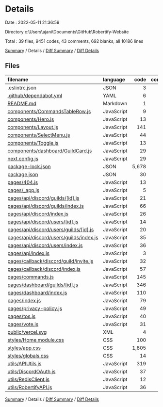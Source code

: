# Details

Date : 2022-05-11 21:36:59

Directory c:\Users\ajani\Documents\GitHub\Robertify-Website

Total : 39 files,  9451 codes, 43 comments, 692 blanks, all 10186 lines

[Summary](results.md) / Details / [Diff Summary](diff.md) / [Diff Details](diff-details.md)

## Files
| filename | language | code | comment | blank | total |
| :--- | :--- | ---: | ---: | ---: | ---: |
| [.eslintrc.json](/.eslintrc.json) | JSON | 3 | 0 | 1 | 4 |
| [.github/dependabot.yml](/.github/dependabot.yml) | YAML | 6 | 4 | 2 | 12 |
| [README.md](/README.md) | Markdown | 1 | 0 | 0 | 1 |
| [components/CommandsTableRow.js](/components/CommandsTableRow.js) | JavaScript | 9 | 0 | 0 | 9 |
| [components/Hero.js](/components/Hero.js) | JavaScript | 13 | 0 | 1 | 14 |
| [components/Layout.js](/components/Layout.js) | JavaScript | 141 | 1 | 11 | 153 |
| [components/SelectMenu.js](/components/SelectMenu.js) | JavaScript | 44 | 0 | 7 | 51 |
| [components/Toggle.js](/components/Toggle.js) | JavaScript | 13 | 0 | 0 | 13 |
| [components/dashboard/GuildCard.js](/components/dashboard/GuildCard.js) | JavaScript | 29 | 4 | 5 | 38 |
| [next.config.js](/next.config.js) | JavaScript | 29 | 1 | 1 | 31 |
| [package-lock.json](/package-lock.json) | JSON | 5,678 | 0 | 1 | 5,679 |
| [package.json](/package.json) | JSON | 30 | 0 | 1 | 31 |
| [pages/404.js](/pages/404.js) | JavaScript | 13 | 0 | 1 | 14 |
| [pages/_app.js](/pages/_app.js) | JavaScript | 5 | 0 | 3 | 8 |
| [pages/api/discord/guilds/[id].js](/pages/api/discord/guilds/%5Bid%5D.js) | JavaScript | 21 | 0 | 4 | 25 |
| [pages/api/discord/guilds/index.js](/pages/api/discord/guilds/index.js) | JavaScript | 66 | 0 | 6 | 72 |
| [pages/api/discord/index.js](/pages/api/discord/index.js) | JavaScript | 26 | 0 | 6 | 32 |
| [pages/api/discord/users/[id].js](/pages/api/discord/users/%5Bid%5D.js) | JavaScript | 14 | 0 | 4 | 18 |
| [pages/api/discord/users/guilds/[id].js](/pages/api/discord/users/guilds/%5Bid%5D.js) | JavaScript | 20 | 0 | 3 | 23 |
| [pages/api/discord/users/guilds/index.js](/pages/api/discord/users/guilds/index.js) | JavaScript | 35 | 0 | 7 | 42 |
| [pages/api/discord/users/index.js](/pages/api/discord/users/index.js) | JavaScript | 36 | 0 | 9 | 45 |
| [pages/api/index.js](/pages/api/index.js) | JavaScript | 3 | 1 | 2 | 6 |
| [pages/callback/discord/guild/invite.js](/pages/callback/discord/guild/invite.js) | JavaScript | 32 | 0 | 6 | 38 |
| [pages/callback/discord/index.js](/pages/callback/discord/index.js) | JavaScript | 57 | 0 | 9 | 66 |
| [pages/commands.js](/pages/commands.js) | JavaScript | 145 | 0 | 19 | 164 |
| [pages/dashboard/guilds/[id].js](/pages/dashboard/guilds/%5Bid%5D.js) | JavaScript | 346 | 1 | 43 | 390 |
| [pages/dashboard/index.js](/pages/dashboard/index.js) | JavaScript | 110 | 0 | 13 | 123 |
| [pages/index.js](/pages/index.js) | JavaScript | 79 | 0 | 4 | 83 |
| [pages/privacy-policy.js](/pages/privacy-policy.js) | JavaScript | 49 | 0 | 2 | 51 |
| [pages/tos.js](/pages/tos.js) | JavaScript | 40 | 0 | 2 | 42 |
| [pages/vote.js](/pages/vote.js) | JavaScript | 31 | 0 | 3 | 34 |
| [public/vercel.svg](/public/vercel.svg) | XML | 4 | 0 | 0 | 4 |
| [styles/Home.module.css](/styles/Home.module.css) | CSS | 100 | 0 | 17 | 117 |
| [styles/app.css](/styles/app.scss) | CSS | 1,805 | 7 | 433 | 2,245 |
| [styles/globals.css](/styles/globals.css) | CSS | 14 | 0 | 3 | 17 |
| [utils/APIUtils.js](/utils/APIUtils.js) | JavaScript | 319 | 16 | 46 | 381 |
| [utils/DiscordOAuth.js](/utils/DiscordOAuth.js) | JavaScript | 37 | 0 | 7 | 44 |
| [utils/RedisClient.js](/utils/RedisClient.js) | JavaScript | 12 | 0 | 3 | 15 |
| [utils/RobertifyAPI.js](/utils/RobertifyAPI.js) | JavaScript | 36 | 8 | 7 | 51 |

[Summary](results.md) / Details / [Diff Summary](diff.md) / [Diff Details](diff-details.md)